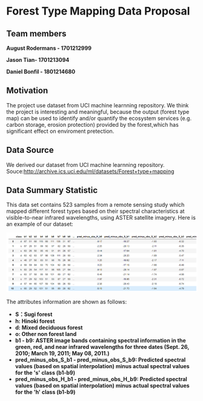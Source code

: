 # Forest Type Mapping Data Proposal

## Team members

**August Rodermans - 1701212999**

**Jason Tian- 1701213094**

**Daniel Bonfil - 1801214680**

## Motivation
The project use dataset from UCI machine learnning repository. We think the project is interesting and meaningful, because the output (forest type map) can be used to identify and/or quantify the ecosystem services (e.g. carbon storage, erosion protection) provided by the forest,which has significant effect on enviroment pretection.

## Data Source
We derived our dataset from UCI machine learnning repository.
Souce:http://archive.ics.uci.edu/ml/datasets/Forest+type+mapping

## Data Summary Statistic
This data set contains 523 samples from a remote sensing study which mapped different forest types based on their spectral characteristics
at visible-to-near infrared wavelengths, using ASTER satellite imagery. 
Here is an example of our dataset:

![](./data1.png)

The attributes information are shown as follows:

* **S：Sugi forest**
* **h: Hinoki forest**
* **d: Mixed deciduous forest**
* **o: Other non forest land**
* **b1 - b9: ASTER image bands containing spectral information in the green, red, and near infrared wavelengths for three dates (Sept. 26, 2010; March 19, 2011; May 08, 2011.)**
* **pred_minus_obs_S_b1 - pred_minus_obs_S_b9: Predicted spectral values (based on spatial interpolation) minus actual spectral values for the 's' class (b1-b9)**
* **pred_minus_obs_H_b1 - pred_minus_obs_H_b9: Predicted spectral values (based on spatial interpolation) minus actual spectral values for the 'h' class (b1-b9)**		

